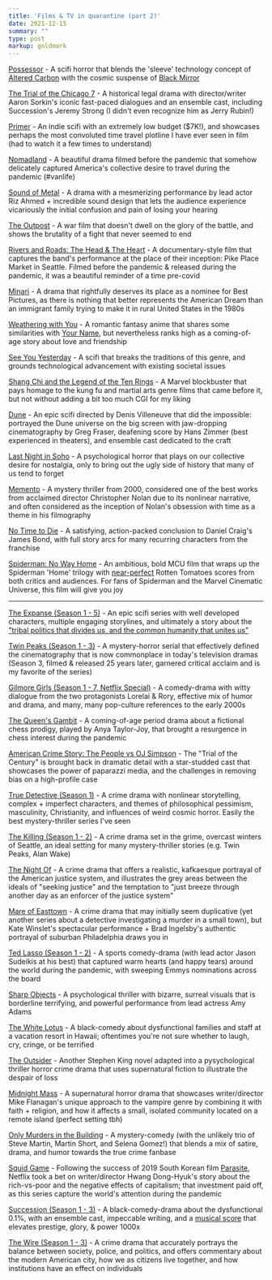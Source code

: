 ```yaml
---
title: 'Films & TV in quarantine (part 2)'
date: 2021-12-15
summary: ""
type: post
markup: goldmark
---
```


[Possessor](https://www.imdb.com/title/tt5918982/) - A scifi horror that blends the 'sleeve' technology concept of [Altered Carbon](https://www.imdb.com/title/tt2261227/?ref_=nv_sr_srsg_0) with the cosmic suspense of [Black Mirror](https://www.imdb.com/title/tt2085059/?ref_=fn_al_tt_1)

[The Trial of the Chicago 7](https://www.imdb.com/title/tt1070874/?ref_=nv_sr_srsg_0) - A historical legal drama with director/writer Aaron Sorkin's iconic fast-paced dialogues and an ensemble cast, including Succession's Jeremy Strong (I didn't even recognize him as Jerry Rubin!)

[Primer](https://www.imdb.com/title/tt0390384/?ref_=nv_sr_srsg_0) - An indie scifi with an extremely low budget ($7K!), and showcases perhaps the most convoluted time travel plotline I have ever seen in film (had to watch it a few times to understand)

[Nomadland](https://www.imdb.com/title/tt9770150/?ref_=nv_sr_srsg_0) - A beautiful drama filmed before the pandemic that somehow delicately captured America's collective desire to travel during the pandemic (#vanlife)

[Sound of Metal](https://www.imdb.com/title/tt5363618/?ref_=nv_sr_srsg_0) - A drama with a mesmerizing performance by lead actor Riz Ahmed + incredible sound design that lets the audience experience vicariously the initial confusion and pain of losing your hearing

[The Outpost](https://www.imdb.com/title/tt3833480/?ref_=nv_sr_srsg_3) - A war film that doesn't dwell on the glory of the battle, and shows the brutality of a fight that never seemed to end

[Rivers and Roads: The Head & The Heart](https://www.amazon.com/Rivers-Roads-Heart-Place-Market/dp/B08T14X268) - A documentary-style film that captures the band's performance at the place of their inception: Pike Place Market in Seattle. Filmed before the pandemic & released during the pandemic, it was a beautiful reminder of a time pre-covid

[Minari](https://www.imdb.com/title/tt10633456/?ref_=nv_sr_srsg_0) - A drama that rightfully deserves its place as a nominee for Best Pictures, as there is nothing that better represents the American Dream than an immigrant family trying to make it in rural United States in the 1980s

[Weathering with You](https://www.imdb.com/title/tt9426210/?ref_=nv_sr_srsg_0) - A romantic fantasy anime that shares some similarities with [Your Name](https://www.imdb.com/title/tt5311514/?ref_=nv_sr_srsg_3), but nevertheless ranks high as a coming-of-age story about love and friendship

[See You Yesterday](https://www.imdb.com/title/tt8743064/?ref_=nv_sr_srsg_0) - A scifi that breaks the traditions of this genre, and grounds technological advancement with existing societal issues

[Shang Chi and the Legend of the Ten Rings](https://www.imdb.com/title/tt9376612/?ref_=nv_sr_srsg_0) - A Marvel blockbuster that pays homage to the kung fu and martial arts genre films that came before it, but not without adding a bit too much CGI for my liking

[Dune](https://www.imdb.com/title/tt1160419/?ref_=nv_sr_srsg_0) - An epic scifi directed by Denis Villeneuve that did the impossible: portrayed the Dune universe on the big screen with jaw-dropping cinematography by Greg Fraser, deafening score by Hans Zimmer (best experienced in theaters), and ensemble cast dedicated to the craft

[Last Night in Soho](https://www.imdb.com/title/tt9639470/?ref_=nv_sr_srsg_0) - A psychological horror that plays on our collective desire for nostalgia, only to bring out the ugly side of history that many of us tend to forget

[Memento](https://www.imdb.com/title/tt0209144/?ref_=nv_sr_srsg_0) - A mystery thriller from 2000, considered one of the best works from acclaimed director Christopher Nolan due to its nonlinear narrative, and often considered as the inception of Nolan's obsession with time as a theme in his filmography

[No Time to Die](https://www.imdb.com/title/tt2382320/?ref_=nv_sr_srsg_0) - A satisfying, action-packed conclusion to Daniel Craig's James Bond, with full story arcs for many recurring characters from the franchise

[Spiderman: No Way Home](https://www.imdb.com/title/tt10872600/?ref_=nv_sr_srsg_0) - An ambitious, bold MCU film that wraps up the Spiderman 'Home' trilogy with [near-perfect](https://www.rottentomatoes.com/m/spider_man_no_way_home) Rotten Tomatoes scores from both critics and audiences. For fans of Spiderman and the Marvel Cinematic Universe, this film will give you joy

---

[The Expanse (Season 1 - 5)](https://www.imdb.com/title/tt3230854/?ref_=nv_sr_srsg_0) - An epic scifi series with well developed characters, multiple engaging storylines, and ultimately a story about the ["tribal politics that divides us, and the common humanity that unites us"](https://youtu.be/wc_YSphqqdI?t=293)

[Twin Peaks (Season 1 - 3)](https://www.imdb.com/title/tt0098936/?ref_=nv_sr_srsg_0) - A mystery-horror serial that effectively defined the cinematography that is now commonplace in today's television dramas (Season 3, filmed & released 25 years later, garnered critical acclaim and is my favorite of the series)

[Gilmore Girls (Season 1 - 7, Netflix Special)](https://www.imdb.com/title/tt0238784/?ref_=nv_sr_srsg_0) - A comedy-drama with witty dialogue from the two protagonists Lorelai & Rory, effective mix of humor and drama, and many, many pop-culture references to the early 2000s

[The Queen's Gambit](https://www.imdb.com/title/tt10048342/?ref_=nv_sr_srsg_0) - A coming-of-age period drama about a fictional chess prodigy, played by Anya Taylor-Joy, that brought a resurgence in chess interest during the pandemic

[American Crime Story: The People vs OJ Simpson](https://www.imdb.com/find?q=american+crime+story&ref_=nv_sr_sm) - The "Trial of the Century" is brought back in dramatic detail with a star-studded cast that showcases the power of paparazzi media, and the challenges in removing bias on a high-profile case

[True Detective (Season 1)](https://www.imdb.com/title/tt2356777/?ref_=nv_sr_srsg_0) - A crime drama with nonlinear storytelling, complex + imperfect characters, and themes of philosophical pessimism, masculinity, Christianity, and influences of weird cosmic horror. Easily the best mystery-thriller series I've seen

[The Killing (Season 1 - 2)](https://www.imdb.com/title/tt1637727/?ref_=fn_al_tt_1) - A crime drama set in the grime, overcast winters of Seattle, an ideal setting for many mystery-thriller stories (e.g. Twin Peaks, Alan Wake)

[The Night Of](https://www.imdb.com/title/tt2401256/?ref_=nv_sr_srsg_0) - A crime drama that offers a realistic, kafkaesque portrayal of the American justice system, and illustrates the grey areas between the ideals of "seeking justice" and the temptation to "just breeze through another day as an enforcer of the justice system"

[Mare of Easttown](https://www.imdb.com/title/tt10155688/?ref_=nv_sr_srsg_0) - A crime drama that may initially seem duplicative (yet another series about a detective investigating a murder in a small town), but Kate Winslet's spectacular performance + Brad Ingelsby's  authentic portrayal of suburban Philadelphia draws you in

[Ted Lasso (Season 1 - 2)](https://www.imdb.com/title/tt10986410/?ref_=nv_sr_srsg_0) - A sports comedy-drama (with lead actor Jason Sudeikis at his best) that captured warm hearts (and happy tears) around the world during the pandemic, with sweeping Emmys nominations across the board

[Sharp Objects](https://www.imdb.com/title/tt2649356/?ref_=nv_sr_srsg_0) - A psychological thriller with bizarre, surreal visuals that is borderline terrifying, and powerful performance from lead actress Amy Adams

[The White Lotus](https://www.imdb.com/title/tt13406094/?ref_=nv_sr_srsg_0) - A black-comedy about dysfunctional families and staff at a vacation resort in Hawaii; oftentimes you're not sure whether to laugh, cry, cringe, or be terrified

[The Outsider](https://www.imdb.com/title/tt8550800/?ref_=nv_sr_srsg_0) - Another Stephen King novel adapted into a pysychological thriller horror crime drama that uses supernatural fiction to illustrate the despair of loss

[Midnight Mass](https://www.imdb.com/title/tt10574558/?ref_=nv_sr_srsg_0) - A supernatural horror drama that showcases writer/director Mike Flanagan's unique approach to the vampire genre by combining it with faith + religion, and how it affects a small, isolated community located on a remote island (perfect setting tbh)

[Only Murders in the Building](https://www.imdb.com/title/tt12851524/?ref_=nv_sr_srsg_0) - A mystery-comedy (with the unlikely trio of Steve Martin, Martin Short, and Selena Gomez!) that blends a mix of satire, drama, and humor towards the true crime fanbase

[Squid Game](https://www.imdb.com/title/tt10919420/?ref_=nv_sr_srsg_0) - Following the success of 2019 South Korean film [Parasite](https://www.imdb.com/title/tt6751668/?ref_=nv_sr_srsg_0), Netflix took a bet on writer/director Hwang Dong-Hyuk's story about the rich-vs-poor and the negative effects of capitalism; that investment paid off, as this series capture the world's attention during the pandemic

[Succession (Season 1 - 3)](https://www.imdb.com/title/tt7660850/?ref_=nv_sr_srsg_0) - A black-comedy-drama about the dysfunctional 0.1%, with an ensemble cast, impeccable writing, and a [musical score](https://www.youtube.com/watch?v=77PsqaWzwG0) that elevates prestige, glory, & power 1000x

[The Wire (Season 1 - 3)](https://www.imdb.com/title/tt0306414/?ref_=nv_sr_srsg_0) - A crime drama that accurately portrays the balance between society, police, and politics, and offers commentary about the modern American city, how we as citizens live together, and how institutions have an effect on individuals

